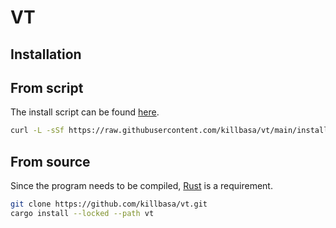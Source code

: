 # VT

## Installation

## From script

The install script can be found [here](/install.sh).

```bash
curl -L -sSf https://raw.githubusercontent.com/killbasa/vt/main/install.sh | sh
```

## From source

Since the program needs to be compiled, [Rust](https://www.rust-lang.org/) is a requirement.

```bash
git clone https://github.com/killbasa/vt.git
cargo install --locked --path vt
```
